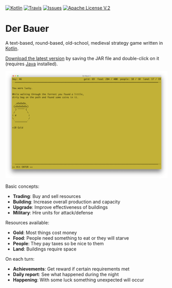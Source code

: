 [![Kotlin](https://img.shields.io/badge/kotlin-1.3.11-blue.svg)](http://kotlinlang.org)
[![Travis](https://img.shields.io/travis/christophpickl/derbauer.svg)](https://travis-ci.org/christophpickl/derbauer)
[![Issues](https://img.shields.io/github/issues/christophpickl/derbauer.svg)](https://github.com/christophpickl/derbauer/issues?q=is%3Aopen)
[![Apache License V.2](https://img.shields.io/badge/license-Apache%20V.2-blue.svg)](https://github.com/christophpickl/derbauer/blob/master/LICENSE)

# Der Bauer

A text-based, round-based, old-school, medieval strategy game written in [Kotlin](http://kotlinlang.org/).

[Download the latest version](https://github.com/christophpickl/derbauer/releases/latest) by saving the JAR file and double-click on it (requires [Java](https://www.java.com/download/) installed).

![derbauer-1.1.png](https://raw.githubusercontent.com/christophpickl/derbauer/master/src/doc/derbauer-1.1.png "DerBauer Screenshot")

Basic concepts:

- **Trading**: Buy and sell resources
- **Building**: Increase overall production and capacity
- **Upgrade**: Improve effectiveness of buildings
- **Military**: Hire units for attack/defense

Resources available:

- **Gold**: Most things cost money
- **Food**: People need something to eat or they will starve
- **People**: They pay taxes so be nice to them
- **Land**: Buildings require space

On each turn:

- **Achievements**: Get reward if certain requirements met
- **Daily report**: See what happened during the night
- **Happening**: With some luck something unexpected will occur
